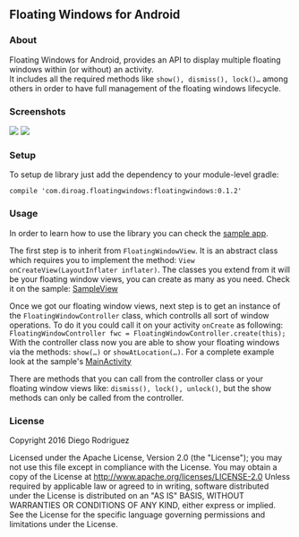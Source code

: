 Floating Windows for Android
----------------------------

### About

Floating Windows for Android, provides an API to display multiple
floating windows within (or without) an activity.  
 It includes all the required methods like `show(), dismiss(), lock()…`
among others in order to have full management of the floating windows
lifecycle.

### Screenshots

![](https://github.com/diegoRodriguezAguila/FloatingWindows/blob/master/screenshots/screenshot-1.png?raw=true)
![](https://github.com/diegoRodriguezAguila/FloatingWindows/blob/master/screenshots/screenshot-2.png?raw=true)

### Setup

To setup de library just add the dependency to your module-level gradle:

`compile 'com.diroag.floatingwindows:floatingwindows:0.1.2'`

### Usage

In order to learn how to use the library you can check the [sample
app](https://github.com/diegoRodriguezAguila/FloatingWindows/tree/master/sample).  

The first step is to inherit from `FloatingWindowView`. It is an
abstract class which requires you to implement the method:
`View onCreateView(LayoutInflater inflater)`.
 The classes you extend from it will be your floating window views, you
can create as many as you need. Check it on the sample:
[SampleView](https://github.com/diegoRodriguezAguila/FloatingWindows/blob/master/sample/src/main/java/com/diroag/floatingwindows/sample/floating/SampleView.java)

Once we got our floating window views, next step is to get an instance
of the `FloatingWindowController` class, which controlls all sort of
window operations.
 To do it you could call it on your activity `onCreate` as following:
`FloatingWindowController fwc = FloatingWindowController.create(this);`  
 With the controller class now you are able to show your floating
windows via the methods: `show(…)` or `showAtLocation(…)`. For a
complete example look at the sample's
[MainActivity](https://github.com/diegoRodriguezAguila/FloatingWindows/blob/master/sample/src/main/java/com/diroag/floatingwindows/sample/MainActivity.java)

There are methods that you can call from the controller class or your
floating window views like: `dismiss(), lock(), unlock()`, but the show
methods can only be called from the controller.

### License

Copyright 2016 Diego Rodriguez

Licensed under the Apache License, Version 2.0 (the "License"); you may
not use this file except in compliance with the License. You may obtain
a copy of the License at http://www.apache.org/licenses/LICENSE-2.0
Unless required by applicable law or agreed to in writing, software
distributed under the License is distributed on an "AS IS" BASIS,
WITHOUT WARRANTIES OR CONDITIONS OF ANY KIND, either express or implied.
See the License for the specific language governing permissions and
limitations under the License.
